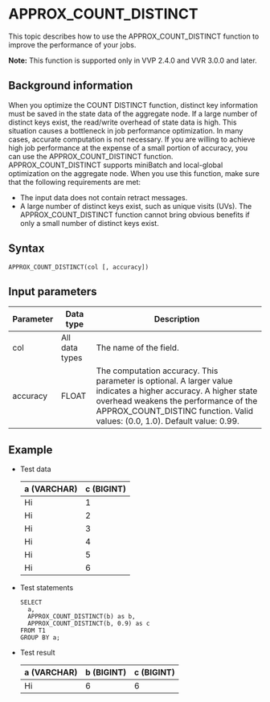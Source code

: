 # APPROX\_COUNT\_DISTINCT

This topic describes how to use the APPROX\_COUNT\_DISTINCT function to improve the performance of your jobs.

**Note:** This function is supported only in VVP 2.4.0 and VVR 3.0.0 and later.

## Background information

When you optimize the COUNT DISTINCT function, distinct key information must be saved in the state data of the aggregate node. If a large number of distinct keys exist, the read/write overhead of state data is high. This situation causes a bottleneck in job performance optimization. In many cases, accurate computation is not necessary. If you are willing to achieve high job performance at the expense of a small portion of accuracy, you can use the APPROX\_COUNT\_DISTINCT function. APPROX\_COUNT\_DISTINCT supports miniBatch and local-global optimization on the aggregate node. When you use this function, make sure that the following requirements are met:

-   The input data does not contain retract messages.
-   A large number of distinct keys exist, such as unique visits \(UVs\). The APPROX\_COUNT\_DISTINCT function cannot bring obvious benefits if only a small number of distinct keys exist.

## Syntax

```
APPROX_COUNT_DISTINCT(col [, accuracy])
```

## Input parameters

|Parameter|Data type|Description|
|---------|---------|-----------|
|col|All data types|The name of the field.|
|accuracy|FLOAT|The computation accuracy. This parameter is optional. A larger value indicates a higher accuracy. A higher state overhead weakens the performance of the APPROX\_COUNT\_DISTINC function. Valid values: \(0.0, 1.0\). Default value: 0.99.|

## Example

-   Test data

    |a \(VARCHAR\)|c \(BIGINT\)|
    |-------------|------------|
    |Hi|1|
    |Hi|2|
    |Hi|3|
    |Hi|4|
    |Hi|5|
    |Hi|6|

-   Test statements

    ```
    SELECT 
      a,
      APPROX_COUNT_DISTINCT(b) as b,
      APPROX_COUNT_DISTINCT(b, 0.9) as c
    FROM T1
    GROUP BY a;
    ```

-   Test result

    |a \(VARCHAR\)|b \(BIGINT\)|c \(BIGINT\)|
    |-------------|------------|------------|
    |Hi|6|6|


